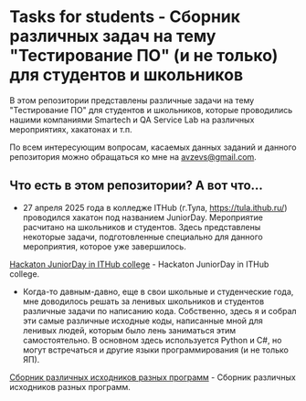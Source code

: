 # Tasks for students - Сборник различных задач на тему "Тестирование ПО" (и не только) для студентов и школьников

В этом репозитории представлены различные задачи на тему "Тестирование ПО" для студентов и школьников, которые проводились нашими компаниями Smartech и QA Service Lab на различных мероприятиях, хакатонах и т.п.

По всем интересующим вопросам, касаемых данных заданий и данного репозитория можно обращаться ко мне на avzevs@gmail.com.

## Что есть в этом репозитории? А вот что...

- 27 апреля 2025 года в колледже ITHub (г.Тула, https://tula.ithub.ru/) проводился хакатон под названием JuniorDay. Мероприятие расчитано на школьников и студентов.
Здесь представлены некоторые задачи, подготовленные специально для данного мероприятия, которое уже завершилось.

[Hackaton JuniorDay in ITHub college](JuniorDay_2025/README.md) - Hackaton JuniorDay in ITHub college.


- Когда-то давным-давно, еще в свои школьные и студенческие года, мне доводилось решать за ленивых школьников и студентов различные задачи по написанию кода. Собственно, здесь я и собрал эти самые различные исходные коды, написанные мной для ленивых людей, которым было лень заниматься этим самостоятельно. В основном здесь используется Python и C#, но могут встречаться и другие языки программирования (и не только ЯП).

[Сборник различных исходников разных программ](SoftwareSourcesCollectionVarious/README.md) - Сборник различных исходников разных программ.
